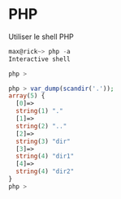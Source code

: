 # PHP
Utiliser le shell PHP

```ts
max@rick~> php -a
Interactive shell

php >
```

```php
php > var_dump(scandir('.'));
array(5) {
  [0]=>
  string(1) "."
  [1]=>
  string(2) ".."
  [2]=>
  string(3) "dir"
  [3]=>
  string(4) "dir1"
  [4]=>
  string(4) "dir2"
}
php >
```